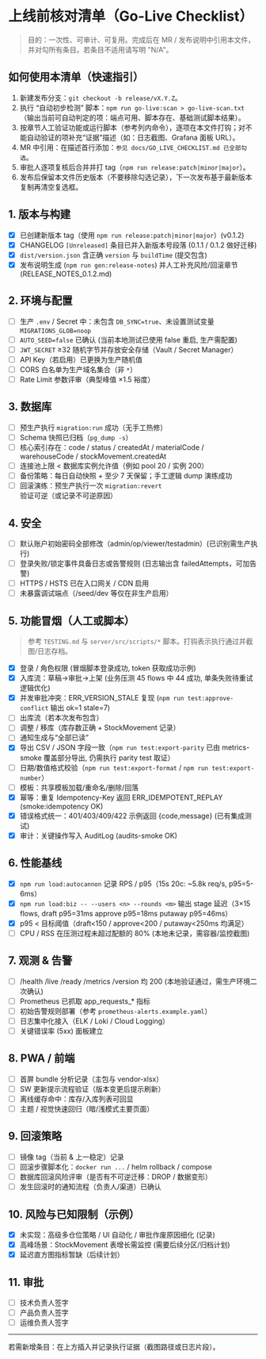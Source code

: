 # 上线前核对清单（Go-Live Checklist）

> 目的：一次性、可审计、可复用。完成后在 MR / 发布说明中引用本文件，并对勾所有条目。若条目不适用请写明 "N/A"。

## 如何使用本清单（快速指引）
1. 新建发布分支：`git checkout -b release/vX.Y.Z`。
2. 执行 “自动初步检测” 脚本：`npm run go-live:scan > go-live-scan.txt`（输出当前可自动判定的项：端点可用、脚本存在、基础测试脚本结果）。
3. 按章节人工验证功能或运行脚本（参考列内命令），逐项在本文件打钩；对不能自动验证的项补充“证据”描述（如：日志截图、Grafana 面板 URL）。
4. MR 中引用：在描述首行添加：`参见 docs/GO_LIVE_CHECKLIST.md 已全部勾选`。
5. 审批人逐项复核后合并并打 tag（`npm run release:patch|minor|major`）。
6. 发布后保留本文件历史版本（不要移除勾选记录），下一次发布基于最新版本复制再清空复选框。


## 1. 版本与构建
- [x] 已创建新版本 tag（使用 `npm run release:patch|minor|major`）(v0.1.2)
- [x] CHANGELOG `[Unreleased]` 条目已并入新版本号段落 (0.1.1 / 0.1.2 做好迁移)
- [x] `dist/version.json` 含正确 `version` 与 `buildTime` (提交包含)
- [x] 发布说明生成 (`npm run gen:release-notes`) 并人工补充风险/回滚章节 (RELEASE_NOTES_0.1.2.md)

## 2. 环境与配置
- [ ] 生产 `.env` / Secret 中：未包含 `DB_SYNC=true`、未设置测试变量 `MIGRATIONS_GLOB=noop`
- [ ] `AUTO_SEED=false` 已确认 (当前本地测试已使用 false 重启, 生产需配置)
- [ ] `JWT_SECRET` ≥32 随机字节并存放安全存储（Vault / Secret Manager）
- [ ] API Key（若启用）已更换为生产随机值
- [ ] CORS 白名单为生产域名集合（非 `*`）
- [ ] Rate Limit 参数评审（典型峰值 ×1.5 裕度）

## 3. 数据库
- [ ] 预生产执行 `migration:run` 成功（无手工热修）
- [ ] Schema 快照已归档（`pg_dump -s`）
- [ ] 核心索引存在：code / status / createdAt / materialCode / warehouseCode / stockMovement.createdAt
- [ ] 连接池上限 < 数据库实例允许值（例如 pool 20 / 实例 200）
- [ ] 备份策略：每日自动快照 + 至少 7 天保留；手工逻辑 dump 演练成功
- [ ] 回滚演练：预生产执行一次 `migration:revert` 验证可逆（或记录不可逆原因）

## 4. 安全
- [ ] 默认账户初始密码全部修改（admin/op/viewer/testadmin）(已识别需生产执行)
- [ ] 登录失败/锁定事件具备日志或告警规则 (日志输出含 failedAttempts，可加告警)
- [ ] HTTPS / HSTS 已在入口网关 / CDN 启用
- [ ] 未暴露调试端点（/seed/dev 等仅在非生产启用）

## 5. 功能冒烟（人工或脚本）
> 参考 `TESTING.md` 与 `server/src/scripts/*` 脚本。打钩表示执行通过并截图/日志存档。
- [x] 登录 / 角色权限 (冒烟脚本登录成功, token 获取成功示例)
- [x] 入库流：草稿→审批→上架 (业务压测 45 flows 中 44 成功, 单条失败待重试逻辑优化)
- [x] 并发审批冲突：ERR_VERSION_STALE 复现 (`npm run test:approve-conflict` 输出 ok=1 stale=7)
- [ ] 出库流（若本次发布包含）
- [ ] 调整 / 移库（库存数正确 + StockMovement 记录）
- [ ] 通知生成与“全部已读”
- [x] 导出 CSV / JSON 字段一致（`npm run test:export-parity` 已由 metrics-smoke 覆盖部分导出, 仍需执行 parity test 取证）
- [ ] 日期/数值格式校验（`npm run test:export-format` / `npm run test:export-number`）
- [ ] 模板：共享模板加载/重命名/删除/回落
- [x] 幂等：重复 Idempotency-Key 返回 ERR_IDEMPOTENT_REPLAY (smoke:idempotency OK)
- [x] 错误格式统一：401/403/409/422 示例返回 {code,message} (已有集成测试)
- [x] 审计：关键操作写入 AuditLog (audits-smoke OK)

## 6. 性能基线
- [x] `npm run load:autocannon` 记录 RPS / p95（15s 20c: ~5.8k req/s, p95=5-6ms）
- [x] `npm run load:biz -- --users <n> --rounds <m>` 输出 stage 延迟（3×15 flows, draft p95=31ms approve p95=18ms putaway p95=46ms）
- [x] p95 < 目标阈值（draft<150 / approve<200 / putaway<250ms 均满足）
- [ ] CPU / RSS 在压测过程未超过配额的 80% (本地未记录，需容器/监控截图)

## 7. 观测 & 告警
- [ ] /health /live /ready /metrics /version 均 200 (本地验证通过，需生产环境二次确认)
- [ ] Prometheus 已抓取 app_requests_* 指标
- [ ] 初始告警规则部署（参考 `prometheus-alerts.example.yaml`）
- [ ] 日志集中化接入（ELK / Loki / Cloud Logging）
- [ ] 关键错误率 (5xx) 面板建立

## 8. PWA / 前端
- [ ] 首屏 bundle 分析记录（主包与 vendor-xlsx）
- [ ] SW 更新提示流程验证（版本变更后提示刷新）
- [ ] 离线缓存命中：库存/入库列表可回显
- [ ] 主题 / 视觉快速回归（暗/浅模式主要页面）

## 9. 回滚策略
- [ ] 镜像 tag（当前 & 上一稳定）记录
- [ ] 回滚步骤脚本化：`docker run ...` / helm rollback / compose
- [ ] 数据库回滚风险评审（是否有不可逆迁移：DROP / 数据变形）
- [ ] 发生回滚时的通知流程（负责人/渠道）已确认

## 10. 风险与已知限制（示例）
- [x] 未实现：高级多仓位策略 / UI 自动化 / 审批作废原因细化 (记录)
- [x] 高峰场景：StockMovement 表增长需监控 (需要后续分区/归档计划)
- [x] 延迟直方图指标暂缺（后续计划）

## 11. 审批
- [ ] 技术负责人签字
- [ ] 产品负责人签字
- [ ] 运维负责人签字

---
若需新增条目：在上方插入并记录执行证据（截图路径或日志片段）。

